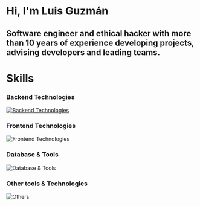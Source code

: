 # Hi, I'm Luis Guzmán 

## Software engineer and ethical hacker with more than 10 years of experience developing projects, advising developers and leading teams.

# Skills

### Backend Technologies

[![Backend Technologies](https://skillicons.dev/icons?i=nodejs,nestjs,express,java,spring,go,python&theme=dark)](https://skillicons.dev)

### Frontend Technologies
![Frontend Technologies](https://skillicons.dev/icons?i=react,redux,angular,next,html,css,tailwind,sass,materialui&theme=dark)

### Database & Tools
![Database & Tools](https://skillicons.dev/icons?i=mysql,postgres,mongodb,sqlite,firebase,dynamodb,redis&theme=dark)

### Other tools & Technologies
![Others](https://skillicons.dev/icons?i=git,github,jest,githubactions,gitlab,postman,androidstudio,kubernetes,terraform,docker,kafka,rabitmq,aws,gcp&theme=dark)

